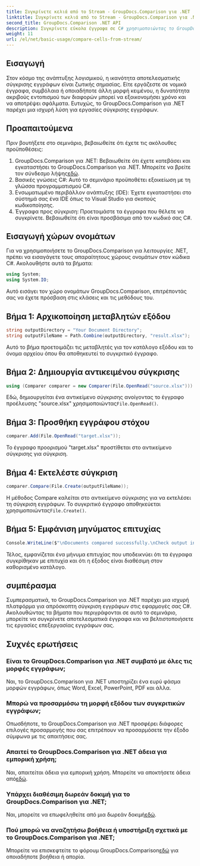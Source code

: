 ```yaml
---
title: Συγκρίνετε κελιά από το Stream - GroupDocs.Comparison για .NET
linktitle: Συγκρίνετε κελιά από το Stream - GroupDocs.Comparison για .NET
second_title: GroupDocs.Comparison .NET API
description: Συγκρίνετε εύκολα έγγραφα σε C# χρησιμοποιώντας το GroupDocs.Comparison για .NET. Βελτιώστε τις εργασίες επεξεργασίας εγγράφων σας με ευκολία.
weight: 11
url: /el/net/basic-usage/compare-cells-from-stream/
---
```

## Εισαγωγή
Στον κόσμο της ανάπτυξης λογισμικού, η ικανότητα αποτελεσματικής σύγκρισης εγγράφων είναι ζωτικής σημασίας. Είτε εργάζεστε σε νομικά έγγραφα, συμβόλαια ή οποιαδήποτε άλλη μορφή κειμένου, η δυνατότητα ακριβούς εντοπισμού των διαφορών μπορεί να εξοικονομήσει χρόνο και να αποτρέψει σφάλματα. Ευτυχώς, το GroupDocs.Comparison για .NET παρέχει μια ισχυρή λύση για εργασίες σύγκρισης εγγράφων.
## Προαπαιτούμενα
Πριν βουτήξετε στο σεμινάριο, βεβαιωθείτε ότι έχετε τις ακόλουθες προϋποθέσεις:
1.  GroupDocs.Comparison για .NET: Βεβαιωθείτε ότι έχετε κατεβάσει και εγκαταστήσει το GroupDocs.Comparison για .NET. Μπορείτε να βρείτε τον σύνδεσμο λήψης[εδώ](https://releases.groupdocs.com/comparison/net/).
2. Βασικές γνώσεις C#: Αυτό το σεμινάριο προϋποθέτει εξοικείωση με τη γλώσσα προγραμματισμού C#.
3. Ενσωματωμένο περιβάλλον ανάπτυξης (IDE): Έχετε εγκαταστήσει στο σύστημά σας ένα IDE όπως το Visual Studio για σκοπούς κωδικοποίησης.
4. Έγγραφα προς σύγκριση: Προετοιμάστε τα έγγραφα που θέλετε να συγκρίνετε. Βεβαιωθείτε ότι είναι προσβάσιμα από τον κωδικό σας C#.

## Εισαγωγή χώρων ονομάτων
Για να χρησιμοποιήσετε το GroupDocs.Comparison για λειτουργίες .NET, πρέπει να εισαγάγετε τους απαραίτητους χώρους ονομάτων στον κώδικα C#. Ακολουθήστε αυτά τα βήματα:

```csharp
using System;
using System.IO;
```
Αυτό εισάγει τον χώρο ονομάτων GroupDocs.Comparison, επιτρέποντάς σας να έχετε πρόσβαση στις κλάσεις και τις μεθόδους του.

## Βήμα 1: Αρχικοποίηση μεταβλητών εξόδου
```csharp
string outputDirectory = "Your Document Directory";
string outputFileName = Path.Combine(outputDirectory, "result.xlsx");
```
Αυτό το βήμα προετοιμάζει τις μεταβλητές για τον κατάλογο εξόδου και το όνομα αρχείου όπου θα αποθηκευτεί το συγκριτικό έγγραφο.
## Βήμα 2: Δημιουργία αντικειμένου σύγκρισης
```csharp
using (Comparer comparer = new Comparer(File.OpenRead("source.xlsx")))
```
 Εδώ, δημιουργείται ένα αντικείμενο σύγκρισης ανοίγοντας το έγγραφο προέλευσης "source.xlsx" χρησιμοποιώντας`File.OpenRead()`.
## Βήμα 3: Προσθήκη εγγράφου στόχου
```csharp
comparer.Add(File.OpenRead("target.xlsx"));
```
Το έγγραφο προορισμού "target.xlsx" προστίθεται στο αντικείμενο σύγκρισης για σύγκριση.
## Βήμα 4: Εκτελέστε σύγκριση
```csharp
comparer.Compare(File.Create(outputFileName));
```
 Η μέθοδος Compare καλείται στο αντικείμενο σύγκρισης για να εκτελέσει τη σύγκριση εγγράφων. Το συγκριτικό έγγραφο αποθηκεύεται χρησιμοποιώντας`File.Create()`.
## Βήμα 5: Εμφάνιση μηνύματος επιτυχίας
```csharp
Console.WriteLine($"\nDocuments compared successfully.\nCheck output in {outputDirectory}.");
```
Τέλος, εμφανίζεται ένα μήνυμα επιτυχίας που υποδεικνύει ότι τα έγγραφα συγκρίθηκαν με επιτυχία και ότι η έξοδος είναι διαθέσιμη στον καθορισμένο κατάλογο.

## συμπέρασμα
Συμπερασματικά, το GroupDocs.Comparison για .NET παρέχει μια ισχυρή πλατφόρμα για απρόσκοπτη σύγκριση εγγράφων στις εφαρμογές σας C#. Ακολουθώντας τα βήματα που περιγράφονται σε αυτό το σεμινάριο, μπορείτε να συγκρίνετε αποτελεσματικά έγγραφα και να βελτιστοποιήσετε τις εργασίες επεξεργασίας εγγράφων σας.
## Συχνές ερωτήσεις
### Είναι το GroupDocs.Comparison για .NET συμβατό με όλες τις μορφές εγγράφων;
Ναι, το GroupDocs.Comparison για .NET υποστηρίζει ένα ευρύ φάσμα μορφών εγγράφων, όπως Word, Excel, PowerPoint, PDF και άλλα.
### Μπορώ να προσαρμόσω τη μορφή εξόδου των συγκριτικών εγγράφων;
Οπωσδήποτε, το GroupDocs.Comparison για .NET προσφέρει διάφορες επιλογές προσαρμογής που σας επιτρέπουν να προσαρμόσετε την έξοδο σύμφωνα με τις απαιτήσεις σας.
### Απαιτεί το GroupDocs.Comparison για .NET άδεια για εμπορική χρήση;
 Ναι, απαιτείται άδεια για εμπορική χρήση. Μπορείτε να αποκτήσετε άδεια από[εδώ](https://purchase.groupdocs.com/buy).
### Υπάρχει διαθέσιμη δωρεάν δοκιμή για το GroupDocs.Comparison για .NET;
 Ναι, μπορείτε να επωφεληθείτε από μια δωρεάν δοκιμή[εδώ](https://releases.groupdocs.com/).
### Πού μπορώ να αναζητήσω βοήθεια ή υποστήριξη σχετικά με το GroupDocs.Comparison για .NET;
 Μπορείτε να επισκεφτείτε το φόρουμ GroupDocs.Comparison[εδώ](https://forum.groupdocs.com/c/comparison/12) για οποιαδήποτε βοήθεια ή απορία.